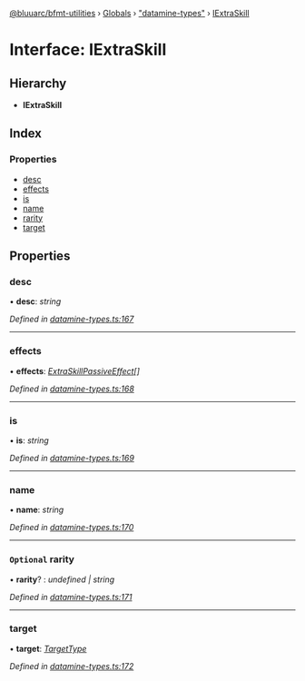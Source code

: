 [@bluuarc/bfmt-utilities](../README.md) › [Globals](../globals.md) › ["datamine-types"](../modules/_datamine_types_.md) › [IExtraSkill](_datamine_types_.iextraskill.md)

# Interface: IExtraSkill

## Hierarchy

* **IExtraSkill**

## Index

### Properties

* [desc](_datamine_types_.iextraskill.md#desc)
* [effects](_datamine_types_.iextraskill.md#effects)
* [is](_datamine_types_.iextraskill.md#is)
* [name](_datamine_types_.iextraskill.md#name)
* [rarity](_datamine_types_.iextraskill.md#optional-rarity)
* [target](_datamine_types_.iextraskill.md#target)

## Properties

###  desc

• **desc**: *string*

*Defined in [datamine-types.ts:167](https://github.com/BluuArc/bfmt-utilities/blob/1f753a7/src/datamine-types.ts#L167)*

___

###  effects

• **effects**: *[ExtraSkillPassiveEffect](../modules/_datamine_types_.md#extraskillpassiveeffect)[]*

*Defined in [datamine-types.ts:168](https://github.com/BluuArc/bfmt-utilities/blob/1f753a7/src/datamine-types.ts#L168)*

___

###  is

• **is**: *string*

*Defined in [datamine-types.ts:169](https://github.com/BluuArc/bfmt-utilities/blob/1f753a7/src/datamine-types.ts#L169)*

___

###  name

• **name**: *string*

*Defined in [datamine-types.ts:170](https://github.com/BluuArc/bfmt-utilities/blob/1f753a7/src/datamine-types.ts#L170)*

___

### `Optional` rarity

• **rarity**? : *undefined | string*

*Defined in [datamine-types.ts:171](https://github.com/BluuArc/bfmt-utilities/blob/1f753a7/src/datamine-types.ts#L171)*

___

###  target

• **target**: *[TargetType](../enums/_datamine_types_.targettype.md)*

*Defined in [datamine-types.ts:172](https://github.com/BluuArc/bfmt-utilities/blob/1f753a7/src/datamine-types.ts#L172)*
